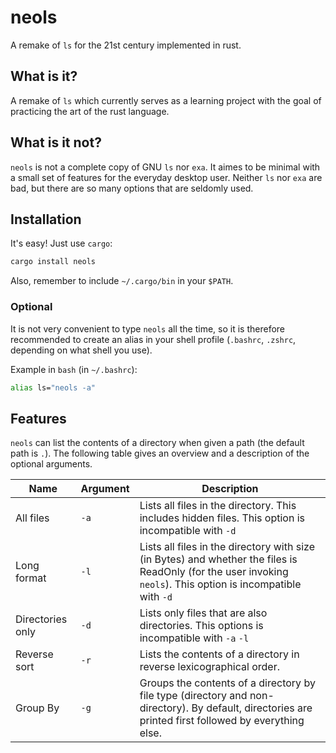# neols

A remake of `ls` for the 21st century implemented in rust.

## What is it?

A remake of `ls` which currently serves as a learning project
with the goal of practicing the art of the rust language.

## What is it not?

`neols` is not a complete copy of GNU `ls` nor `exa`.
It aimes to be minimal with a small set of features for the everyday desktop user.
Neither `ls` nor `exa` are bad, but there are so many options that are seldomly used.

## Installation

It's easy! Just use `cargo`:

```sh
cargo install neols
```

Also, remember to include `~/.cargo/bin` in your `$PATH`.

### Optional

It is not very convenient to type `neols` all the time,
so it is therefore recommended to create an alias in your shell profile
(`.bashrc`, `.zshrc`, depending on what shell you use).

Example in `bash` (in `~/.bashrc`):

```bash
alias ls="neols -a"
```

## Features

`neols` can list the contents of a directory when given a path (the default path is `.`).
The following table gives an overview and a description of the optional arguments.

|Name|Argument|Description|
|---|---|---|
|All files|`-a`| Lists all files in the directory. This includes hidden files. This option is incompatible with `-d`|
|Long format|`-l`| Lists all files in the directory with size (in Bytes) and whether the files is ReadOnly (for the user invoking `neols`). This option is incompatible with `-d`|
|Directories only|`-d`| Lists only files that are also directories. This options is incompatible with `-a` `-l`|
|Reverse sort|`-r`| Lists the contents of a directory in reverse lexicographical order.|
|Group By|`-g`| Groups the contents of a directory by file type (directory and non-directory). By default, directories are printed first followed by everything else.
